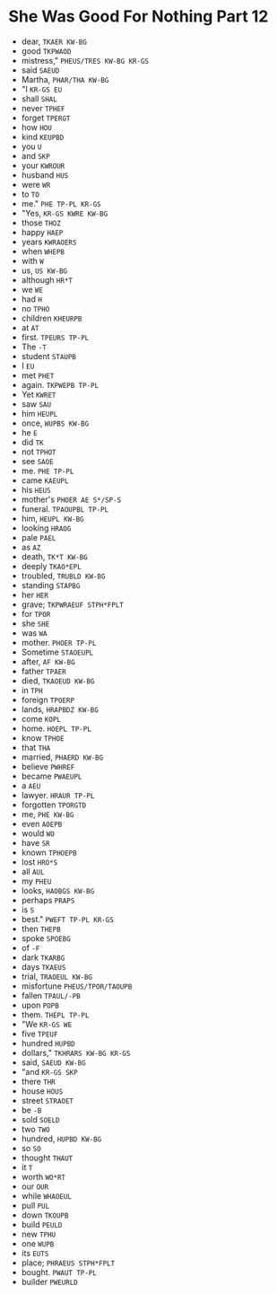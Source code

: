 # She Was Good For Nothing Part 12

* dear, `TKAER KW-BG`
* good `TKPWAOD`
* mistress," `PHEUS/TRES KW-BG KR-GS`
* said `SAEUD`
* Martha, `PHAR/THA KW-BG`
* "I `KR-GS EU`
* shall `SHAL`
* never `TPHEF`
* forget `TPERGT`
* how `HOU`
* kind `KEUPBD`
* you `U`
* and `SKP`
* your `KWROUR`
* husband `HUS`
* were `WR`
* to `TO`
* me." `PHE TP-PL KR-GS`
* "Yes, `KR-GS KWRE KW-BG`
* those `THOZ`
* happy `HAEP`
* years `KWRAOERS`
* when `WHEPB`
* with `W`
* us, `US KW-BG`
* although `HR*T`
* we `WE`
* had `H`
* no `TPHO`
* children `KHEURPB`
* at `AT`
* first. `TPEURS TP-PL`
* The `-T`
* student `STAUPB`
* I `EU`
* met `PHET`
* again. `TKPWEPB TP-PL`
* Yet `KWRET`
* saw `SAU`
* him `HEUPL`
* once, `WUPBS KW-BG`
* he `E`
* did `TK`
* not `TPHOT`
* see `SAOE`
* me. `PHE TP-PL`
* came `KAEUPL`
* his `HEUS`
* mother's `PHOER AE S*/SP-S`
* funeral. `TPAOUPBL TP-PL`
* him, `HEUPL KW-BG`
* looking `HRAOG`
* pale `PAEL`
* as `AZ`
* death, `TK*T KW-BG`
* deeply `TKAO*EPL`
* troubled, `TRUBLD KW-BG`
* standing `STAPBG`
* her `HER`
* grave; `TKPWRAEUF STPH*FPLT`
* for `TPOR`
* she `SHE`
* was `WA`
* mother. `PHOER TP-PL`
* Sometime `STAOEUPL`
* after, `AF KW-BG`
* father `TPAER`
* died, `TKAOEUD KW-BG`
* in `TPH`
* foreign `TPOERP`
* lands, `HRAPBDZ KW-BG`
* come `KOPL`
* home. `HOEPL TP-PL`
* know `TPHOE`
* that `THA`
* married, `PHAERD KW-BG`
* believe `PWHREF`
* became `PWAEUPL`
* a `AEU`
* lawyer. `HRAUR TP-PL`
* forgotten `TPORGTD`
* me, `PHE KW-BG`
* even `AOEPB`
* would `WO`
* have `SR`
* known `TPHOEPB`
* lost `HRO*S`
* all `AUL`
* my `PHEU`
* looks, `HAOBGS KW-BG`
* perhaps `PRAPS`
* is `S`
* best." `PWEFT TP-PL KR-GS`
* then `THEPB`
* spoke `SPOEBG`
* of `-F`
* dark `TKARBG`
* days `TKAEUS`
* trial, `TRAOEUL KW-BG`
* misfortune `PHEUS/TPOR/TAOUPB`
* fallen `TPAUL/-PB`
* upon `POPB`
* them. `THEPL TP-PL`
* "We `KR-GS WE`
* five `TPEUF`
* hundred `HUPBD`
* dollars," `TKHRARS KW-BG KR-GS`
* said, `SAEUD KW-BG`
* "and `KR-GS SKP`
* there `THR`
* house `HOUS`
* street `STRAOET`
* be `-B`
* sold `SOELD`
* two `TWO`
* hundred, `HUPBD KW-BG`
* so `SO`
* thought `THAUT`
* it `T`
* worth `WO*RT`
* our `OUR`
* while `WHAOEUL`
* pull `PUL`
* down `TKOUPB`
* build `PEULD`
* new `TPHU`
* one `WUPB`
* its `EUTS`
* place; `PHRAEUS STPH*FPLT`
* bought. `PWAUT TP-PL`
* builder `PWEURLD`
